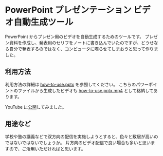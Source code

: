 # PowerPoint プレゼンテーション ビデオ自動生成ツール

PowerPoint からプレゼン用のビデオを自動生成するためのツールです。
プレゼン資料を作成し、発表用のセリフをノートに書き込んでいたのですが、どうせなら自分で発表するのではなく、コンピュータに喋らせてしまおうと思って作りました。

## 利用方法

利用方法の詳細は [how-to-use.pptx](./how-to-use.pptx) を参照してください。
こちらのパワーポイントのファイルから生成したビデオも [how-to-use.pptx.mp4](./how-to-use.pptx.mp4) として格納してあります。

YouTube に[公開](https://youtu.be/5dmOqh18ZpU)してみました。

## 用途など

学校や塾の講義などで双方向の配信を実施しようとすると、色々と敷居が高いのではないではないでしょうか。
片方向のビデオ配信で良い場合も多いと思いますので、ご活用いただければと思います。
